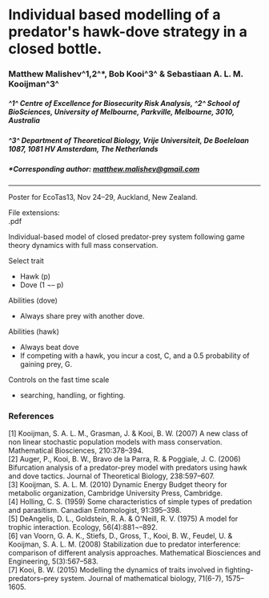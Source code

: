 # Individual based modelling of a predator's hawk-dove strategy in a closed bottle.
### Matthew Malishev^1,2^*, Bob Kooi^3^ & Sebastiaan A. L. M. Kooijman^3^  

##### _^1^ Centre of Excellence for Biosecurity Risk Analysis, ^2^ School of BioSciences, University of Melbourne, Parkville, Melbourne, 3010, Australia_ 

##### _^3^ Department of Theoretical Biology, Vrije Universiteit, De Boelelaan 1087, 1081 HV Amsterdam, The Netherlands_ 

##### *Corresponding author: matthew.malishev@gmail.com  
******

Poster for EcoTas13, Nov 24–29, Auckland, New Zealand. 

File extensions:     
.pdf  

Individual-based model of closed predator-prey system following game theory dynamics with full mass conservation. 

Select trait 
-	Hawk (p)
-	Dove (1 ¬– p)

Abilities (dove)
-	Always share prey with another dove.

Abilities (hawk)
-	Always beat dove
-	If competing with a hawk, you incur a cost, C, and a 0.5 probability of gaining prey, G. 

Controls on the fast time scale 
-	searching, handling, or fighting.


### References

[1]	Kooijman, S. A. L. M., Grasman, J. & Kooi, B. W. (2007) A new class of non linear stochastic population models with mass conservation. Mathematical Biosciences, 210:378–394.  
[2]	Auger, P., Kooi, B. W., Bravo de la Parra, R. & Poggiale, J. C. (2006) Bifurcation analysis of a predator-prey model with predators using hawk and dove tactics. Journal of Theoretical Biology, 238:597–607.   
[3]	Kooijman, S. A. L. M. (2010) Dynamic Energy Budget theory for metabolic organization, Cambridge University Press, Cambridge.     
[4]	Holling, C. S. (1959) Some characteristics of simple types of predation and parasitism. Canadian Entomologist, 91:395–398.  
[5]	DeAngelis, D. L., Goldstein, R. A. & O'Neill, R. V. (1975) A model for trophic interaction. Ecology, 56(4):881¬–892.  
[6]	van Voorn, G. A. K., Stiefs, D., Gross, T., Kooi, B. W., Feudel, U. & Kooijman, S. A. L. M. (2008) Stabilization due to predator interference: comparison of different analysis approaches. Mathematical Biosciences and Engineering, 5(3):567–583.   
[7] Kooi, B. W. (2015) Modelling the dynamics of traits involved in fighting-predators–prey system. Journal of mathematical biology, 71(6-7), 1575–1605.
